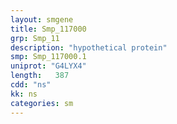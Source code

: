 ```yaml
---
layout: smgene
title: Smp_117000
grp: Smp_11
description: "hypothetical protein"
smp: Smp_117000.1
uniprot: "G4LYX4"
length:   387
cdd: "ns"
kk: ns
categories: sm
---
```

